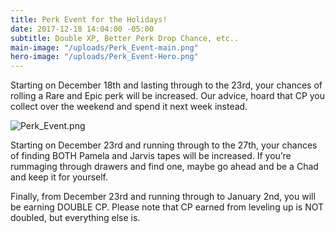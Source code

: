 ```yaml
---
title: Perk Event for the Holidays!
date: 2017-12-18 14:04:00 -05:00
subtitle: Double XP, Better Perk Drop Chance, etc..
main-image: "/uploads/Perk_Event-main.png"
hero-image: "/uploads/Perk_Event-Hero.png"
---
```


Starting on December 18th and lasting through to the 23rd, your chances of rolling a Rare and Epic perk will be increased. Our advice, hoard that CP you collect over the weekend and spend it next week instead.

![Perk_Event.png](/uploads/Perk_Event.png)

Starting on December 23rd and running through to the 27th, your chances of finding BOTH Pamela and Jarvis tapes will be increased. If you’re rummaging through drawers and find one, maybe go ahead and be a Chad and keep it for yourself.

Finally, from December 23rd and running through to January 2nd, you will be earning DOUBLE CP. Please note that CP earned from leveling up is NOT doubled, but everything else is.